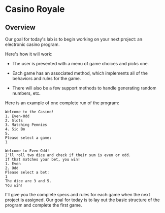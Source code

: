 # Casino Royale

## Overview

Our goal for today's lab is to begin working on your next project: an electronic casino program.

Here's how it will work:

- The user is presented with a menu of game choices and picks one.

- Each game has an associated method, which implements all of the behaviors and rules for the game.

- There will also be a few support methods to handle generating random numbers, etc.

Here is an example of one complete run of the program:

```
Welcome to the Casino!
1. Even-Odd
2. Slots
3. Matching Pennies
4. Sic Bo
5. 
Please select a game:
1

Welcome to Even-Odd!
I'll roll two dice and check if their sum is even or odd.
If that matches your bet, you win!
1. Even
2. Odd
Please select a bet:
1
The dice are 3 and 5.
You win!
```

I'll give you the complete specs and rules for each game when the next project is assigned. Our goal for today is to lay out the basic 
structure of the program and complete the first game.

## 
